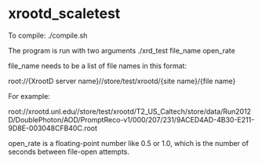 xrootd_scaletest
================

To compile:
./compile.sh

The program is run with two arguments
./xrd_test file_name open_rate

file_name needs to be a list of file names in this format:

root://{XrootD server name}//store/test/xrootd/{site name}/{file name}

For example:

root://xrootd.unl.edu//store/test/xrootd/T2_US_Caltech/store/data/Run2012D/DoublePhoton/AOD/PromptReco-v1/000/207/231/9ACED4AD-4B30-E211-9D8E-003048CFB40C.root

open_rate is a floating-point number like 0.5 or 1.0,
which is the number of seconds between file-open attempts.
